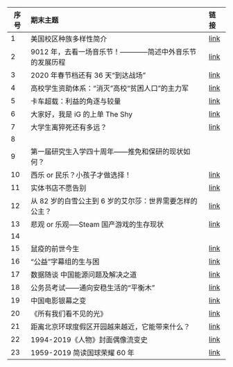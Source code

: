 序号 | 期末主题 | 链接
--- | :------ | :-------------
1 | 美国校区种族多样性简介 | [link](https://www.rpubs.com/Maxine/american_school_diversity)
2 | 9012 年，去看一场音乐节！————简述中外音乐节的发展历程 | [link](https://mp.weixin.qq.com/s/qj_vcThanImb0SY7jsIM2w)
3 | 2020 年春节档还有 36 天“到达战场” | [link](https://github.com/lhz837540397/homework/blob/master/%E6%9C%9F%E6%9C%AB%E4%BD%9C%E4%B8%9A%E9%93%BE%E6%8E%A5.md)
4 | 高校学生资助体系：“消灭”高校“贫困人口”的主力军 | [link](https://mp.weixin.qq.com/s/TmRoGkXFUrLIOlObu16P6g)
5 | 卡车超载：利益的角逐与较量 | [link](https://stopsmoking.github.io/Overload/finalproject.html)
6 | 大家好，我是 iG 的上单 The Shy | [link](https://mp.weixin.qq.com/s/9ut7a0MOgmzGBzcnUbxJxQ)
7 | 大学生离猝死还有多远？ | [link](https://github.com/G-York/Newbee2/blob/master/final.md)
8 |  | 
9 | 第一届研究生入学四十周年——推免和保研的现状如何？ | 
10 | 西乐 or 民乐？小孩子才做选择！ | [link](https://mp.weixin.qq.com/s/fa12mQSS-87skN5nFUENLg)
11 | 实体书店不愿告别 | [link](https://peiyiguan03.github.io/bookstore/)
12 | 从 82 岁的白雪公主到 6 岁的艾尔莎：世界需要怎样的公主？ | [link](https://mp.weixin.qq.com/s?__biz=MzU2NDk1MzYzMw==&mid=100000030&idx=1&sn=c2fa4f513c5494f242c2850c0b688d88&chksm=7c4256504b35df461286449fb3beb5fea932e536dafaf6191e914fcdbb1839e461520e6cda20#rd)
13 | 悲观 or 乐观──Steam 国产游戏的生存现状 | [link](https://mp.weixin.qq.com/s/WpSoZJWtdA3HYU3QdVXKzA)
14 |  | 
15 | 鼠疫的前世今生 | [link](https://github.com/RRC-c/CDYHomework/blob/master/README.md)
16 | “公益”字幕组的生与困 | [link](https://mp.weixin.qq.com/s?__biz=MzUyNTQ1Nzk5MA==&mid=2247483994&idx=1&sn=8e813c2da5045b66d1459ceaf6ccc233&chksm=fa1c8d73cd6b04650bf3fead228c291428ff8440f3c174922fb76983503327e1f241448fb016&token=327327915&lang=zh_CN#rd)
17 | 数据随谈 中国能源问题及解决之道 | [link](https://mp.weixin.qq.com/s/XtvM3UkfUMiG8q94C2CUdA)
18 | 公务员考试——通向安稳生活的“平衡木” | [link](https://mp.weixin.qq.com/s/lXn00ZfXylyUTOkXV7x3Pw)
19 | 中国电影银幕之变 | [link](https://github.com/wangsihan98/homework/blob/master/final-homework.md)
20 | 《所有我们看不见的光》 | [link](https://readymag.com/u25494332/allthelightwecannotsee/)
21 | 距离北京环球度假区开园越来越近，它能带来什么？ | [link](https://www.jianshu.com/p/ba9eb552b814)
22 | 1994-2019《人物》封面偶像流变史 | [link](https://github.com/ChenM-7/CM-task/blob/master/final/Picture.md)
23 | 1959-2019 简读国球荣耀 60 年 | [link](https://mp.weixin.qq.com/s/u_z_U3XoA-TjZMauttqkHw)
